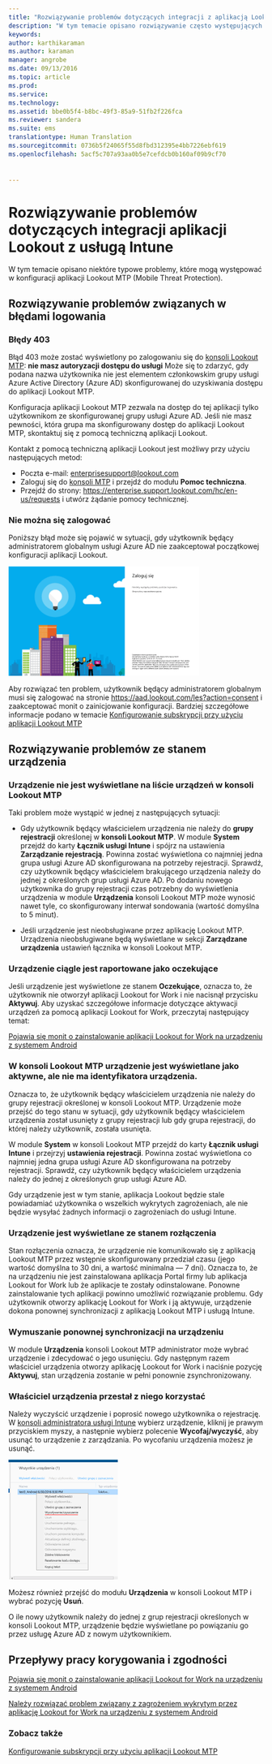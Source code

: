 ```yaml
---
title: "Rozwiązywanie problemów dotyczących integracji z aplikacją Lookout | Microsoft Intune"
description: "W tym temacie opisano rozwiązywanie często występujących problemów dotyczących integracji z aplikacją Lookout"
keywords: 
author: karthikaraman
ms.author: karaman
manager: angrobe
ms.date: 09/13/2016
ms.topic: article
ms.prod: 
ms.service: 
ms.technology: 
ms.assetid: bbe0b5f4-b8bc-49f3-85a9-51fb2f226fca
ms.reviewer: sandera
ms.suite: ems
translationtype: Human Translation
ms.sourcegitcommit: 0736b5f24065f55d8fbd312395e4bb7226ebf619
ms.openlocfilehash: 5acf5c707a93aa0b5e7cefdcb0b160af09b9cf70


---
```


# Rozwiązywanie problemów dotyczących integracji aplikacji Lookout z usługą Intune
W tym temacie opisano niektóre typowe problemy, które mogą występować w konfiguracji aplikacji Lookout MTP (Mobile Threat Protection).
## Rozwiązywanie problemów związanych w błędami logowania
### Błędy 403
Błąd 403 może zostać wyświetlony po zalogowaniu się do [konsoli Lookout MTP](https://aad.lookout.com):  **nie masz autoryzacji dostępu do usługi**  Może się to zdarzyć, gdy podana nazwa użytkownika nie jest elementem członkowskim grupy usługi Azure Active Directory (Azure AD) skonfigurowanej do uzyskiwania dostępu do aplikacji Lookout MTP.

Konfiguracja aplikacji Lookout MTP zezwala na dostęp do tej aplikacji tylko użytkownikom ze skonfigurowanej grupy usługi Azure AD. Jeśli nie masz pewności, która grupa ma skonfigurowany dostęp do aplikacji Lookout MTP, skontaktuj się z pomocą techniczną aplikacji Lookout.

Kontakt z pomocą techniczną aplikacji Lookout jest możliwy przy użyciu następujących metod:

* Poczta e-mail: enterprisesupport@lookout.com
* Zaloguj się do [konsoli MTP](http://aad.lookout.com) i przejdź do modułu **Pomoc techniczna**.
* Przejdź do strony:  https://enterprise.support.lookout.com/hc/en-us/requests i utwórz żądanie pomocy technicznej.

### Nie można się zalogować
Poniższy błąd może się pojawić w sytuacji, gdy użytkownik będący administratorem globalnym usługi Azure AD nie zaakceptował początkowej konfiguracji aplikacji Lookout.

![zrzut ekranu przedstawiający ekran logowania do aplikacji Lookout z wyświetlonym błędem logowania](../media/mtp/lookout-mtp-consent-not-accepted-error.png)

Aby rozwiązać ten problem, użytkownik będący administratorem globalnym musi się zalogować na stronie https://aad.lookout.com/les?action=consent i zaakceptować monit o zainicjowanie konfiguracji. Bardziej szczegółowe informacje podano w temacie [Konfigurowanie subskrypcji przy użyciu aplikacji Lookout MTP](set-up-your-subscription-with-lookout-mtp.md)

## Rozwiązywanie problemów ze stanem urządzenia

### Urządzenie nie jest wyświetlane na liście urządzeń w konsoli Lookout MTP

Taki problem może wystąpić w jednej z następujących sytuacji:
* Gdy użytkownik będący właścicielem urządzenia nie należy do **grupy rejestracji** określonej w **konsoli Lookout MTP**.  W module **System** przejdź do karty **Łącznik usługi Intune** i spójrz na ustawienia **Zarządzanie rejestracją**.  Powinna zostać wyświetlona co najmniej jedna grupa usługi Azure AD skonfigurowana na potrzeby rejestracji.  Sprawdź, czy użytkownik będący właścicielem brakującego urządzenia należy do jednej z określonych grup usługi Azure AD.  Po dodaniu nowego użytkownika do grupy rejestracji czas potrzebny do wyświetlenia urządzenia w module **Urządzenia** konsoli Lookout MTP może wynosić nawet tyle, co skonfigurowany interwał sondowania (wartość domyślna to 5 minut).

* Jeśli urządzenie jest nieobsługiwane przez aplikację Lookout MTP.  Urządzenia nieobsługiwane będą wyświetlane w sekcji **Zarządzane urządzenia** ustawień łącznika w konsoli Lookout MTP.

### Urządzenie ciągle jest raportowane jako **oczekujące**

Jeśli urządzenie jest wyświetlone ze stanem **Oczekujące**, oznacza to, że użytkownik nie otworzył aplikacji Lookout for Work i nie nacisnął przycisku **Aktywuj**. Aby uzyskać szczegółowe informacje dotyczące aktywacji urządzeń za pomocą aplikacji Lookout for Work, przeczytaj następujący temat:

[Pojawia się monit o zainstalowanie aplikacji Lookout for Work na urządzeniu z systemem Android ](http://docs.microsoft.com/intune/enduser/you-are-prompted-to-install-lookout-for-work-android)

### W konsoli Lookout MTP urządzenie jest wyświetlane jako aktywne, ale nie ma identyfikatora urządzenia.  
Oznacza to, że użytkownik będący właścicielem urządzenia nie należy do grupy rejestracji określonej w konsoli Lookout MTP.   Urządzenie może przejść do tego stanu w sytuacji, gdy użytkownik będący właścicielem urządzenia został usunięty z grupy rejestracji lub gdy grupa rejestracji, do której należy użytkownik, została usunięta.

W module **System** w konsoli Lookout MTP przejdź do karty **Łącznik usługi Intune** i przejrzyj **ustawienia rejestracji**.  Powinna zostać wyświetlona co najmniej jedna grupa usługi Azure AD skonfigurowana na potrzeby rejestracji.  Sprawdź, czy użytkownik będący właścicielem urządzenia należy do jednej z określonych grup usługi Azure AD.  

Gdy urządzenie jest w tym stanie, aplikacja Lookout będzie stale powiadamiać użytkownika o wszelkich wykrytych zagrożeniach, ale nie będzie wysyłać żadnych informacji o zagrożeniach do usługi Intune.

### Urządzenie jest wyświetlane ze stanem rozłączenia

Stan rozłączenia oznacza, że urządzenie nie komunikowało się z aplikacją Lookout MTP przez wstępnie skonfigurowany przedział czasu (jego wartość domyślna to 30 dni, a wartość minimalna — 7 dni). Oznacza to, że na urządzeniu nie jest zainstalowana aplikacja Portal firmy lub aplikacja Lookout for Work lub że aplikacje te zostały odinstalowane. Ponowne zainstalowanie tych aplikacji powinno umożliwić rozwiązanie problemu. Gdy użytkownik otworzy aplikację Lookout for Work i ją aktywuje, urządzenie dokona ponownej synchronizacji z aplikacją Lookout MTP i usługą Intune.    

### Wymuszanie ponownej synchronizacji na urządzeniu
W module **Urządzenia** konsoli Lookout MTP administrator może wybrać urządzenie i zdecydować o jego usunięciu.   Gdy następnym razem właściciel urządzenia otworzy aplikację Lookout for Work i naciśnie pozycję **Aktywuj**, stan urządzenia zostanie w pełni ponownie zsynchronizowany.

### Właściciel urządzenia przestał z niego korzystać
Należy wyczyścić urządzenie i poprosić nowego użytkownika o rejestrację.  W [konsoli administratora usługi Intune](https://manage.microsoft.com) wybierz urządzenie, kliknij je prawym przyciskiem myszy, a następnie wybierz polecenie **Wycofaj/wyczyść**, aby usunąć to urządzenie z zarządzania. Po wycofaniu urządzenia możesz je usunąć.

![zrzut ekranu przestawiający moduł Urządzenia w konsoli administratora usługi Intune z wyświetloną opcją Wycofaj/wyczyść](../media/mtp/mtp-retire-device-intune-console.png)

Możesz również przejść do modułu **Urządzenia** w konsoli Lookout MTP i wybrać pozycję **Usuń**.  

O ile nowy użytkownik należy do jednej z grup rejestracji określonych w konsoli Lookout MTP, urządzenie będzie wyświetlane po powiązaniu go przez usługę Azure AD z nowym użytkownikiem.

## Przepływy pracy korygowania i zgodności
[Pojawia się monit o zainstalowanie aplikacji Lookout for Work na urządzeniu z systemem Android]( http://docs.microsoft.com/intune/enduser/you-are-prompted-to-install-lookout-for-work-android)

[Należy rozwiązać problem związany z zagrożeniem wykrytym przez aplikację Lookout for Work na urządzeniu z systemem Android ](http://docs.microsoft.com/intune/enduser/you-need-to-resolve-a-threat-found-by-lookout-for-work-android)


### Zobacz także
[Konfigurowanie subskrypcji przy użyciu aplikacji Lookout MTP](https://docs.microsoft.com/en-us/intune/deploy-use/set-up-your-subscription-with-lookout-mtp)



<!--HONumber=Oct16_HO1-->


